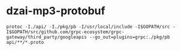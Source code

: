 # dzai-mp3-protobuf

`protoc -I./api/ -I./pkg/pb -I/usr/local/include -I$GOPATH/src -I$GOPATH/src/github.com/grpc-ecosystem/grpc-gateway/third_party/googleapis --go_out=plugins=grpc:./pkg/pb api/**/*.proto`
